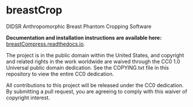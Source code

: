 # breastCrop

DIDSR Anthropomorphic Breast Phantom Cropping Software

**Documentation and installation instructions are available here:**
[breastCompress.readthedocs.io](https://breastCrop.readthedocs.io).

The project is in the public domain within the United States, and
copyright and related rights in the work worldwide are waived through
the CC0 1.0 Universal public domain dedication. See the COPYING.txt
file in this repository to view the entire CC0 dedication.

All contributions to this project will be released under the CC0
dedication. By submitting a pull request, you are agreeing to comply
with this waiver of copyright interest.
